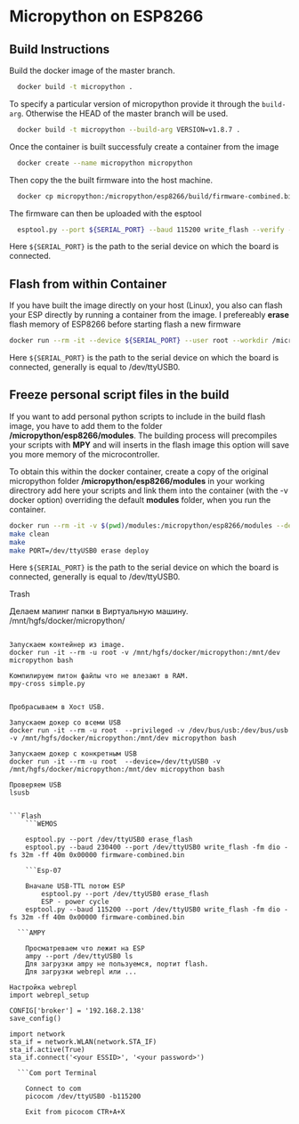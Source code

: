 Micropython on ESP8266
======================

Build Instructions
------------------

Build the docker image of the master branch.

```bash
  docker build -t micropython .
```

To specify a particular version of micropython provide it through the `build-arg`. Otherwise the HEAD of the master branch will be used.

```bash
  docker build -t micropython --build-arg VERSION=v1.8.7 .
```


Once the container is built successfuly create a container from the image

```bash
  docker create --name micropython micropython
```

Then copy the the built firmware into the host machine.

```bash
  docker cp micropython:/micropython/esp8266/build/firmware-combined.bin firmware-combined.bin
```

The firmware can then be uploaded with the esptool

```bash
  esptool.py --port ${SERIAL_PORT} --baud 115200 write_flash --verify --flash_size=8m 0 firmware-combined.bin
```

Here `${SERIAL_PORT}` is the path to the serial device on which the board is connected.

Flash from within Container
---------------------------

If you have built the image directly on your host (Linux), you also can flash your ESP directly by running a container from the image.
I prefereably **erase** flash memory of ESP8266 before starting flash a new firmware

```bash
docker run --rm -it --device ${SERIAL_PORT} --user root --workdir /micropython/esp8266 micropython make PORT=${SERIAL_PORT} erase deploy
```

Here `${SERIAL_PORT}` is the path to the serial device on which the board is connected, generally is equal to /dev/ttyUSB0.


Freeze personal script files in the build
-----------------------------------------

If you want to add personal python scripts to include in the build flash image, you have to add them to the folder **/micropython/esp8266/modules**.
The building process will precompiles your scripts with **MPY** and will inserts in the flash image this option will save you more memory of the microcontroller.

To obtain this within the docker container, create a copy of the original micropython folder **/micropython/esp8266/modules** in your working directrory
add here your scripts and link them into the container (with the -v docker option) overriding the default **modules** folder, when you run the container.


```bash
docker run --rm -it -v $(pwd)/modules:/micropython/esp8266/modules --device ${SERIAL_PORT} --user root --workdir /micropython/esp8266 esp /bin/bash
make clean
make
make PORT=/dev/ttyUSB0 erase deploy
```

Here `${SERIAL_PORT}` is the path to the serial device on which the board is connected, generally is equal to /dev/ttyUSB0.

Trash

Делаем мапинг папки в Виртуальную машину.
/mnt/hgfs/docker/micropython/

```mpy-cross

Запускаем контейнер из image.
docker run -it --rm -u root -v /mnt/hgfs/docker/micropython:/mnt/dev micropython bash

Компилируем питон файлы что не влезают в RAM.
mpy-cross simple.py


Пробрасываем в Хост USB.

Запускаем докер со всеми USB
docker run -it --rm -u root  --privileged -v /dev/bus/usb:/dev/bus/usb -v /mnt/hgfs/docker/micropython:/mnt/dev micropython bash

Запускаем докер с конкретным USB
docker run -it --rm -u root  --device=/dev/ttyUSB0 -v /mnt/hgfs/docker/micropython:/mnt/dev micropython bash

Проверяем USB
lsusb


```Flash
	```WEMOS

	esptool.py --port /dev/ttyUSB0 erase_flash
	esptool.py --baud 230400 --port /dev/ttyUSB0 write_flash -fm dio -fs 32m -ff 40m 0x00000 firmware-combined.bin

	```Esp-07

	Вначале USB-TTL потом ESP
		esptool.py --port /dev/ttyUSB0 erase_flash
		ESP - power cycle
    esptool.py --baud 115200 --port /dev/ttyUSB0 write_flash -fm dio -fs 32m -ff 40m 0x00000 firmware-combined.bin

  ```AMPY

    Просматреваем что лежит на ESP
    ampy --port /dev/ttyUSB0 ls
    Для загрузки ampy не пользуемся, портит flash.
    Для загрузки webrepl или ...

Настройка webrepl    
import webrepl_setup

CONFIG['broker'] = '192.168.2.138'
save_config()

import network
sta_if = network.WLAN(network.STA_IF)
sta_if.active(True)
sta_if.connect('<your ESSID>', '<your password>')

  ```Com port Terminal

    Connect to com
    picocom /dev/ttyUSB0 -b115200

    Exit from picocom CTR+A+X
